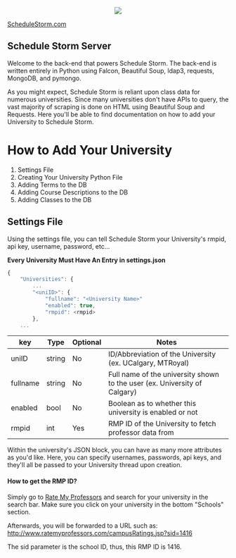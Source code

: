 <p align="center">
  <img src="http://i.imgur.com/ZBRXem4.png"/>
</p>

[ScheduleStorm.com](http://schedulestorm.com)

## Schedule Storm Server

Welcome to the back-end that powers Schedule Storm. The back-end is written entirely in Python using Falcon, Beautiful Soup, ldap3, requests, MongoDB, and pymongo.

As you might expect, Schedule Storm is reliant upon class data for numerous universities. Since many universities don't have APIs to query, the vast majority of scraping is done on HTML using Beautiful Soup and Requests. Here you'll be able to find documentation on how to add your University to Schedule Storm.

# How to Add Your University

1. Settings File
2. Creating Your University Python File
3. Adding Terms to the DB
4. Adding Course Descriptions to the DB
5. Adding Classes to the DB

## Settings File

Using the settings file, you can tell Schedule Storm your University's rmpid, api key, username, password, etc...

**Every University Must Have An Entry in settings.json**

```javascript
{
    "Universities": {
    	...
        "<uniID>": {
            "fullname": "<University Name>"
            "enabled": true,
            "rmpid": <rmpid>
        },
	...
```

| key       | Type   | Optional | Notes
| --------- | ------ | -------- | ------ |
| uniID     | string | No       | ID/Abbreviation of the University (ex. UCalgary, MTRoyal)
| fullname  | string | No       | Full name of the university shown to the user (ex. University of Calgary)
| enabled   | bool   | No       | Boolean as to whether this university is enabled or not
| rmpid     | int    | Yes      | RMP ID of the University to fetch professor data from


Within the university's JSON block, you can have as many more attributes as you'd like. Here, you can specify usernames, passwords, api keys, and they'll all be passed to your University thread upon creation.

#### How to get the RMP ID?

Simply go to [Rate My Professors](http://www.ratemyprofessors.com/) and search for your university in the search bar. Make sure you click on your university in the bottom "Schools" section. 

Afterwards, you will be forwarded to a URL such as: http://www.ratemyprofessors.com/campusRatings.jsp?sid=1416

The sid parameter is the school ID, thus, this RMP ID is 1416.

